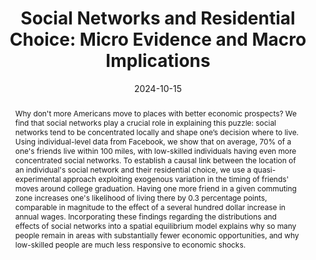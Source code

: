 ---
title: "Social Networks and Residential Choice: Micro Evidence and Macro Implications"
collection: jmp
link: "https://martinkoenen.com/files/Integration_of_Syrian_Migrants_in_Germany.pdf"
coauthors: Drew Johnston
date: 2024-10-15
outcome_prefix: 'Revise & Resubmit at the '
outcome: 'Journal of Political Economy'
abstract: "Why don't more Americans move to places with better economic prospects? We find that social networks play a crucial role in explaining this puzzle: social networks tend to be concentrated locally and shape one’s decision where to live. Using individual-level data from Facebook, we show that on average, 70% of a one's friends live within 100 miles, with low-skilled individuals having even more concentrated social networks. To establish a causal link between the location of an individual's social network and their residential choice, we use a quasi-experimental approach exploiting exogenous variation in the timing of friends' moves around college graduation. Having one more friend in a given commuting zone increases one's likelihood of living there by 0.3 percentage points, comparable in magnitude to the effect of a several hundred dollar increase in annual wages. Incorporating these findings regarding the distributions and effects of social networks into a spatial equilibrium model explains why so many people remain in areas with substantially fewer economic opportunities, and why low-skilled people are much less responsive to economic shocks."
press: 
data: <a href="https://martinkoenen.com/files/syrian_integration/english_summary.pdf">Research Summary</a> | <a href="https://martinkoenen.com/files/syrian_integration/german_summary.pdf">Research Summary (German version)</a> | <a href="https://martinkoenen.com/files/syrian_integration/slides.pdf">Slides</a> | <a href="https://martinkoenen.com/files/syrian_integration/poster.pdf">Poster (winner, Best Poster at IC2S2 '22)</a>
---